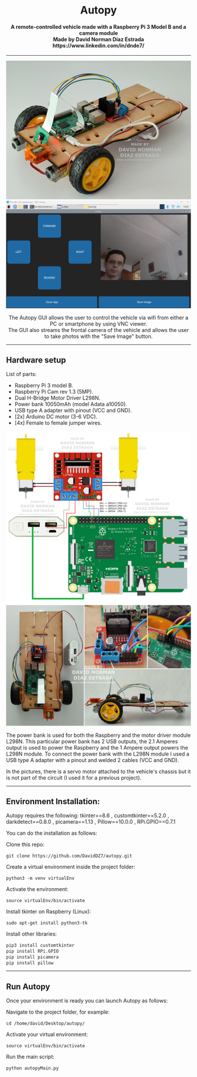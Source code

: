 <div align="center">
  <h1>Autopy</h1>
  
  <h4>
    A remote-controlled vehicle made with a Raspberry Pi 3 Model B and  a camera module<br>
    Made by David Norman Díaz Estrada<br>
    https://www.linkedin.com/in/dnde7/
  </h4>
  
  ---
  
  <picture>
    <img src="autopy.jpg" width="600">    
  </picture>
  <picture>
    <img src="autopyGUIexample.jpg" width="600">    
  </picture>

The Autopy GUI allows the user to control the vehicle via wifi from either a PC or smartphone by using VNC viewer.<br>
The GUI also streams the frontal camera of the vehicle and allows the user to take photos with the "Save Image" button.
  
</div>



------------------
**Hardware setup**<br/>
------------------

List of parts:
<ul>
  <li>Raspberry Pi 3 model B.</li>  
  <li>Raspberry Pi Cam rev 1.3 (5MP).</li>
  <li>Dual H-Bridge Motor Driver L298N.</li>
  <li>Power bank 10050mAh (model Adata a10050).</li>  
  <li>USB type A adapter with pinout (VCC and GND).</li>
  <li>[2x] Arduino DC motor (3-6 VDC).</li>
  <li>[4x] Female to female jumper wires.</li>
</ul>


  <picture>
    <img src="autopyConnectionsDiagram.jpg" width="600">
  </picture>
  
  <picture>
    <img src="autopyConnections1.jpg" width="600">
  </picture>


The power bank is used for both the Raspberry and the motor driver module L298N.
This particular power bank has 2 USB outputs, the 2.1 Amperes output is used to power the Raspberry and the 1 Ampere output powers the L298N module.
To connect the power bank with the L298N module I used a USB type A adapter with a pinout and welded 2 cables (VCC and GND).

In the pictures, there is a servo motor attached to the vehicle's chassis but it is not part of the circuit (I used it for a previous project).


------------------
**Environment Installation:**<br/>
------------------

Autopy requires the following:
tkinter==8.6 , customtkinter==5.2.0 , darkdetect==0.8.0 , picamera==1.13 , Pillow==10.0.0 , RPi.GPIO==0.7.1

You can do the installation as follows:

Clone this repo:
```
git clone https://github.com/DavidDZ7/autopy.git
```
Create a virtual environment inside the project folder:
```
python3 -m venv virtualEnv
```

Activate the environment:
```
source virtualEnv/bin/activate
```

Install tkinter on Raspberry (Linux):
```
sudo apt-get install python3-tk
```

Install other libraries:

```
pip3 install customtkinter
pip install RPi.GPIO
pip install picamera
pip install pillow
```

------------------
**Run Autopy**<br/>
------------------

Once your environment is ready you can launch Autopy as follows:

Navigate to the project folder, for example:
```
cd /home/david/Desktop/autopy/
```
Activate your virtual environment:
```
source virtualEnv/bin/activate
```
Run the main script:
```
python autopyMain.py
```

